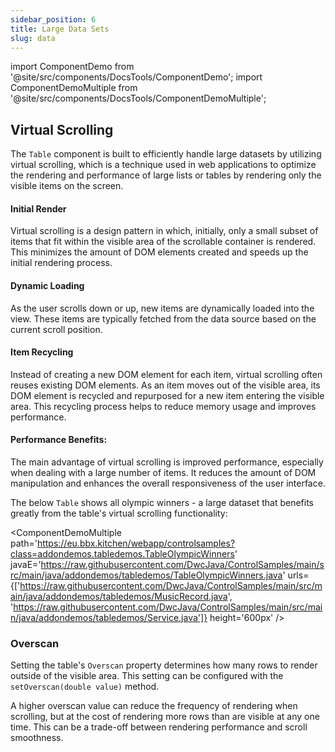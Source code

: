 ```yaml
---
sidebar_position: 6
title: Large Data Sets
slug: data
---
```


import ComponentDemo from '@site/src/components/DocsTools/ComponentDemo';
import ComponentDemoMultiple from '@site/src/components/DocsTools/ComponentDemoMultiple';

## Virtual Scrolling

The `Table` component is built to efficiently handle large datasets by utilizing virtual scrolling, which  is a technique used in web applications to optimize the rendering and performance of large lists or tables by rendering only the visible items on the screen.

#### Initial Render

Virtual scrolling is a design pattern in which, initially, only a small subset of items that fit within the visible area of the scrollable container is rendered. This minimizes the amount of DOM elements created and speeds up the initial rendering process.

#### Dynamic Loading
As the user scrolls down or up, new items are dynamically loaded into the view. These items are typically fetched from the data source based on the current scroll position.

#### Item Recycling
Instead of creating a new DOM element for each item, virtual scrolling often reuses existing DOM elements. As an item moves out of the visible area, its DOM element is recycled and repurposed for a new item entering the visible area. This recycling process helps to reduce memory usage and improves performance.

#### Performance Benefits:

The main advantage of virtual scrolling is improved performance, especially when dealing with a large number of items. It reduces the amount of DOM manipulation and enhances the overall responsiveness of the user interface.

The below `Table` shows all olympic winners - a large dataset that benefits greatly from the table's virtual scrolling functionality:

<ComponentDemoMultiple
path='https://eu.bbx.kitchen/webapp/controlsamples?class=addondemos.tabledemos.TableOlympicWinners' 
javaE='https://raw.githubusercontent.com/DwcJava/ControlSamples/main/src/main/java/addondemos/tabledemos/TableOlympicWinners.java'
urls={['https://raw.githubusercontent.com/DwcJava/ControlSamples/main/src/main/java/addondemos/tabledemos/MusicRecord.java', 
'https://raw.githubusercontent.com/DwcJava/ControlSamples/main/src/main/java/addondemos/tabledemos/Service.java']}
height='600px'
/>

### Overscan

Setting the table's `Overscan` property determines how many rows to render outside of the visible area. This setting can be configured with the `setOverscan(double value)` method.

A higher overscan value can reduce the frequency of rendering when scrolling, but at the cost of rendering more rows than are visible at any one time. This can be a trade-off between rendering performance and scroll smoothness.